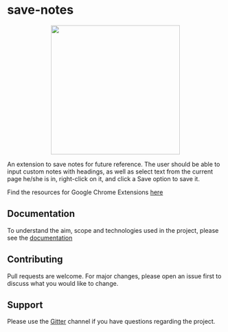 # save-notes

<p align="center" width="100%">
    <img width="300" src="https://github.com/the-browser-toolbox/save-notes/blob/main/logo.png"> 
</p>

An extension to save notes for future reference. The user should be able to input custom notes with headings, as well as select text from the current page he/she is in, right-click on it, and click a Save option to save it.

Find the resources for Google Chrome Extensions [here](https://github.com/the-browser-toolbox/docs/wiki)

## Documentation
To understand the aim, scope and technologies used in the project, please see the [documentation](https://github.com/the-browser-toolbox/docs)

## Contributing
Pull requests are welcome. For major changes, please open an issue first to discuss what you would like to change.

## Support

Please use the [Gitter](https://gitter.im/the-browser-toolbox/community) channel if you have questions regarding the project.

